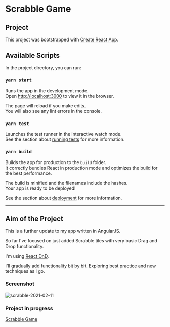 # Scrabble Game

## Project

This project was bootstrapped with [Create React App](https://github.com/facebook/create-react-app).

## Available Scripts

In the project directory, you can run:

### `yarn start`

Runs the app in the development mode.\
Open [http://localhost:3000](http://localhost:3000) to view it in the browser.

The page will reload if you make edits.\
You will also see any lint errors in the console.

### `yarn test`

Launches the test runner in the interactive watch mode.\
See the section about [running tests](https://facebook.github.io/create-react-app/docs/running-tests) for more information.

### `yarn build`

Builds the app for production to the `build` folder.\
It correctly bundles React in production mode and optimizes the build for the best performance.

The build is minified and the filenames include the hashes.\
Your app is ready to be deployed!

See the section about [deployment](https://facebook.github.io/create-react-app/docs/deployment) for more information.


------


## Aim of the Project

This is a further update to my app written in AngularJS.

So far I've focused on just added Scrabble tiles with very basic Drag and Drop functionality.

I'm using [React DnD](https://react-dnd.github.io/react-dnd/docs/overview).

I'll gradually add functionality bit by bit. Exploring best practice and new techniques as I go.

### Screenshot

![scrabble-2021-02-11](https://user-images.githubusercontent.com/4911915/107667693-c071cb80-6c87-11eb-88ae-342babddda04.png)

### Project in progress

[Scrabble Game](https://russellf9.github.io/scrabble-game)
